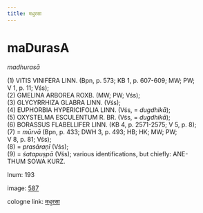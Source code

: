 ```yaml
---
title: मधुरसा
---
```


# maDurasA

<i>madhurasā</i>  <div n="P" />(1) <bot>VITIS VINIFERA LINN.</bot> (Bpn, p. 573; KB 1, p. 607-609; MW; PW; <div n="lb" />V 1, p. 11; Vśs); <div n="P" />(2) <bot>GMELINA ARBOREA ROXB.</bot> (MW; PW; Vśs); <div n="P" />(3) <bot>GLYCYRRHIZA GLABRA LINN.</bot> (Vśs); <div n="P" />(4) <bot>EUPHORBIA HYPERICIFOLIA LINN.</bot> (Vśs, = <i>dugdhikā</i>); <div n="P" />(5) <bot>OXYSTELMA ESCULENTUM R. BR.</bot> (Vśs, = <i>dugdhikā</i>); <div n="P" />(6) <bot>BORASSUS FLABELLIFER LINN.</bot> (KB 4, p. 2571-2575; V 5, p. 8); <div n="P" />(7) = <i>mūrvā</i> (Bpn, p. 433; DWH 3, p. 493; HB; HK; MW; PW; <div n="lb" />V 8, p. 81; Vśs); <div n="P" />(8) = <i>prasāraṇī</i> (Vśs); <div n="P" />(9) = <i>śatapuṣpā</i> (Vśs); various identifications, but chiefly: <bot>ANE- <div n="lb" />THUM SOWA KURZ.</bot>

lnum: 193

image: [587](https://www.sanskrit-lexicon.uni-koeln.de/scans/csl-apidev/servepdf.php?dict=snp&page=587)

cologne link: [मधुरसा](https://sanskrit-lexicon.uni-koeln.de/scans/csl-apidev/getword.php?dict=snp&key=मधुरसा)


